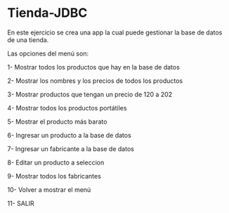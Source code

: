 # Tienda-JDBC

En este ejercicio se crea una app la cual puede gestionar la base de datos de una tienda.

Las opciones del menú son:

1- Mostrar todos los productos que hay en la base de datos

2- Mostrar los nombres y los precios de todos los productos

3- Mostrar productos que tengan un precio de 120 a 202

4- Mostrar todos los productos portátiles

5- Mostrar el producto más barato

6- Ingresar un producto a la base de datos

7- Ingresar un fabricante a la base de datos

8- Editar un producto a seleccion

9- Mostrar todos los fabricantes

10- Volver a mostrar el menú

11- SALIR
